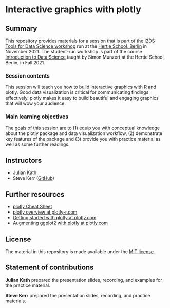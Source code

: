 # Interactive graphics with plotly


## Summary

This repository provides materials for a session that is part of the [I2DS Tools for Data Science workshop](https://github.com/intro-to-data-science-21-workshop) run at the [Hertie School, Berlin](https://www.hertie-school.org/en/) in November 2021. The student-run workshop is part of the course [Introduction to Data Science](https://github.com/intro-to-data-science-21) taught by Simon Munzert at the Hertie School, Berlin, in Fall 2021.

### Session contents

This session will teach you how to build interactive graphics with R and plotly. Good data visualization is critical for communicating findings effectively. plotly makes it easy to build beautiful and engaging graphics that will wow your audience.

### Main learning objectives

The goals of this session are to (1) equip you with conceptual knowledge about the plotly package and data visualization workflow, (2) demonstrate key features of the package and (3) provide you with practice material as well as some further readings.


## Instructors

- Julian Kath
- Steve Kerr ([GitHub](https://github.com/smkerr))


## Further resources

- [plotly Cheat Sheet](https://images.plot.ly/plotly-documentation/images/r_cheat_sheet.pdf)
- [plotly overview at plotly-r.com](https://plotly-r.com)
- [Getting started with plotly at plotly.com](https://plotly.com/r/getting-started/)
- [Augmenting ggplot2 with plotly at plotly.com](https://plotly.com/ggplot2/getting-started/) 


## License

The material in this repository is made available under the [MIT license](http://opensource.org/licenses/mit-license.php). 

## Statement of contributions

**Julian Kath** prepared the presentation slides, recording, and examples for the practice material.

**Steve Kerr** prepared the presentation slides, recording, and practice materials.

